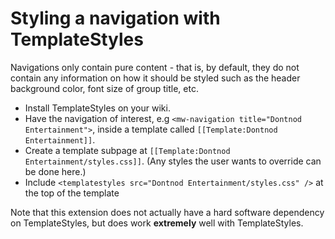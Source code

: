 # Styling a navigation with TemplateStyles
Navigations only contain pure content - that is, by default, they do not contain any information on how it should be styled such as the header background color, font size of group title, etc.

- Install TemplateStyles on your wiki.
- Have the navigation of interest, e.g `<mw-navigation title="Dontnod Entertainment">`, inside a template called `[[Template:Dontnod Entertainment]]`.
- Create a template subpage at `[[Template:Dontnod Entertainment/styles.css]]`. (Any styles the user wants to override can be done here.)
- Include `<templatestyles src="Dontnod Entertainment/styles.css" />` at the top of the template

Note that this extension does not actually have a hard software dependency on TemplateStyles, but does work **extremely** well with TemplateStyles.
